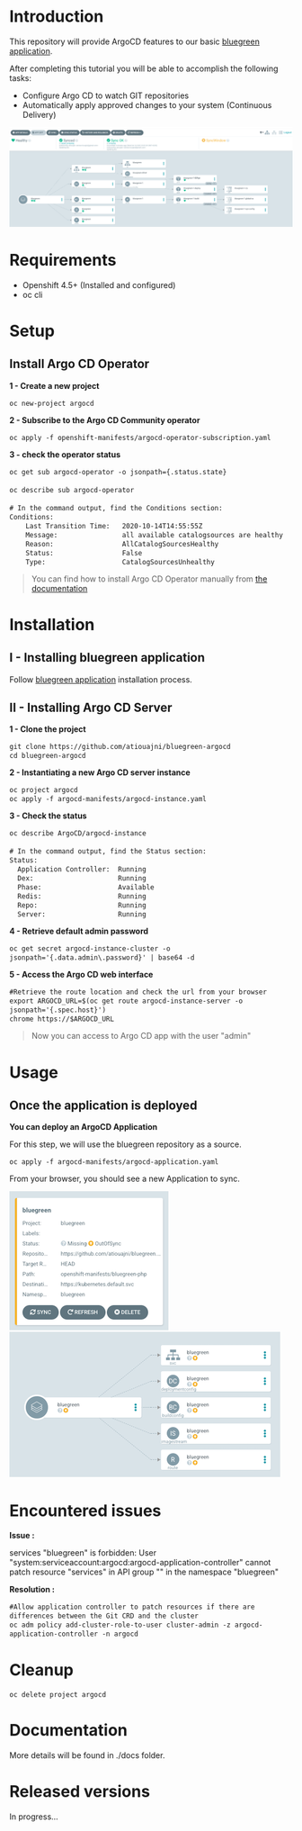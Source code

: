 # Introduction
This repository will provide ArgoCD features to our basic [bluegreen application](https://github.com/atiouajni/bluegreen).

After completing this tutorial you will be able to accomplish the following tasks:

- Configure Argo CD to watch GIT repositories
- Automatically apply approved changes to your system (Continuous Delivery)

![Screenshot of Bluegreen Application synced](./docs/img/argocd-bluegreen-application-syncok.png)

# Requirements
 - Openshift 4.5+ (Installed and configured)
 - oc cli 

# Setup

## Install Argo CD Operator

**1 - Create a new project**
```shell
oc new-project argocd
````

**2 - Subscribe to the Argo CD Community operator**
```shell
oc apply -f openshift-manifests/argocd-operator-subscription.yaml
```
**3 - check the operator status**
```shell
oc get sub argocd-operator -o jsonpath={.status.state}

oc describe sub argocd-operator

# In the command output, find the Conditions section:
Conditions:
    Last Transition Time:   2020-10-14T14:55:55Z
    Message:                all available catalogsources are healthy
    Reason:                 AllCatalogSourcesHealthy
    Status:                 False
    Type:                   CatalogSourcesUnhealthy

```

>You can find how to install Argo CD Operator manually from [the documentation](https://argocd-operator.readthedocs.io/en/latest/install/openshift/)

# Installation
## I - Installing bluegreen application

Follow [bluegreen application](https://github.com/atiouajni/bluegreen#installation) installation process.

## II - Installing Argo CD Server

**1 - Clone the project**

```shell
git clone https://github.com/atiouajni/bluegreen-argocd
cd bluegreen-argocd
```

**2 - Instantiating a new Argo CD server instance**
```shell
oc project argocd
oc apply -f argocd-manifests/argocd-instance.yaml
```

**3 - Check the status**
```shell
oc describe ArgoCD/argocd-instance

# In the command output, find the Status section:
Status:
  Application Controller:  Running
  Dex:                     Running
  Phase:                   Available
  Redis:                   Running
  Repo:                    Running
  Server:                  Running

```

**4 - Retrieve default admin password**
```shell
oc get secret argocd-instance-cluster -o jsonpath='{.data.admin\.password}' | base64 -d
```

**5 - Access the Argo CD web interface**
```shell
#Retrieve the route location and check the url from your browser
export ARGOCD_URL=$(oc get route argocd-instance-server -o jsonpath='{.spec.host}')
chrome https://$ARGOCD_URL
```

>Now you can access to Argo CD app with the user "admin"


# Usage
## Once the application is deployed

**You can deploy an ArgoCD Application**

 For this step, we will use the bluegreen repository as a source.
```shell
oc apply -f argocd-manifests/argocd-application.yaml
```
From your browser, you should see a new Application to sync.

![Screenshot of Bluegreen Application](./docs/img/argocd-bluegreen-application.png) ![Screenshot of Bluegreen Application details](./docs/img/argocd-bluegreen-application-tree.png)

# Encountered issues

**Issue :**

services "bluegreen" is forbidden: User "system:serviceaccount:argocd:argocd-application-controller" cannot patch resource "services" in API group "" in the namespace "bluegreen"

**Resolution :**
```shell
#Allow application controller to patch resources if there are differences between the Git CRD and the cluster
oc adm policy add-cluster-role-to-user cluster-admin -z argocd-application-controller -n argocd
```

# Cleanup
```shell
oc delete project argocd
````

# Documentation

More details will be found in ./docs folder.

# Released versions

In progress...
